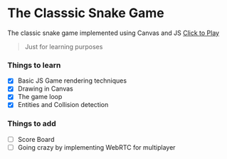 # The Classsic Snake Game

The classic snake game implemented using Canvas and JS
[Click to Play](https://haxzie.github.io/snake-xenzia/)
> Just for learning purposes

### Things to learn
- [X] Basic JS Game rendering techniques
- [X] Drawing in Canvas
- [X] The game loop
- [X] Entities and Collision detection

### Things to add
- [ ] Score Board
- [ ] Going crazy by implementing WebRTC for multiplayer